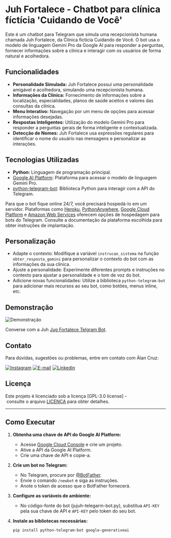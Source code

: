 # Juh Fortalece - Chatbot para clínica fíctícia 'Cuidando de Você'

Este é um chatbot para Telegram que simula uma recepcionista humana chamada Juh Fortalece, da Clínica fictícia Cuidando de Você. O bot usa o modelo de linguagem Gemini Pro da Google AI para responder a perguntas, fornecer informações sobre a clínica e interagir com os usuários de forma natural e acolhedora.

## Funcionalidades

- **Personalidade Simulada:** Juh Fortalece possui uma personalidade amigável e acolhedora, simulando uma recepcionista humana.
- **Informações da Clínica:** Fornecimento de informações sobre a localização, especialidades, planos de saúde aceitos e valores das consultas da clínica.
- **Menu Interativo:** Navegação por um menu de opções para acessar informações desejadas.
- **Respostas Inteligentes:** Utilização do modelo Gemini Pro para responder a perguntas gerais de forma inteligente e contextualizada.
- **Detecção de Nomes:** Juh Fortalece usa expressões regulares para identificar o nome do usuário nas mensagens e personalizar as interações.

## Tecnologias Utilizadas

- **Python:** Linguagem de programação principal.
- [Google AI Platform](https://cloud.google.com/ai-platform/): Plataforma para acessar o modelo de linguagem Gemini Pro.
- [python-telegram-bot](https://github.com/python-telegram-bot/python-telegram-bot): Biblioteca Python para interagir com a API do Telegram.


Para que o bot fique online 24/7, você precisará hospedá-lo em um servidor. Plataformas como [Heroku](https://www.heroku.com/), [PythonAnywhere](https://www.pythonanywhere.com/), [Google Cloud Platform](https://cloud.google.com/) e [Amazon Web Services](https://aws.amazon.com/) oferecem opções de hospedagem para bots do Telegram. Consulte a documentação da plataforma escolhida para obter instruções de implantação.

Personalização
--------------

-   Adapte o contexto: Modifique a variável `instrucao_sistema` na função `obter_resposta_gemini` para personalizar o contexto do bot com as informações da sua clínica.
-   Ajuste a personalidade: Experimente diferentes prompts e instruções no contexto para ajustar a personalidade e o tom de voz do bot.
-   Adicione novas funcionalidades: Utilize a biblioteca `python-telegram-bot` para adicionar mais recursos ao seu bot, como botões, menus inline, etc.

Demonstração
------------

![Demonstração](https://github.com/alanmugiwara/alanmugiwara.github.io/blob/main/img/juh.gif?raw=true)

Converse com a Juh [Jug Fortalece Telgram Bot](https://t.me/juh_fortalece_bot).

Contato
-------

Para dúvidas, sugestões ou problemas, entre em contato com Álan Cruz:

<div>
<a href="https://instagram.com/alanmugiwaras" target="_blank"><img loading="lazy" src="https://img.shields.io/badge/-Instagram-%23E4405F?style=for-the-badge&logo=instagram&logoColor=white" alt="Instagram"></a>
<a href="mailto:alanufrb@gmail.com"><img loading="lazy" src="https://img.shields.io/badge/Gmail-D14836?style=for-the-badge&logo=gmail&logoColor=white" alt="E-mail"></a>
<a href="https://linkedin.com/in/alansilvadacruz" target="_blank"><img loading="lazy" src="https://img.shields.io/badge/-LinkedIn-%230077B5?style=for-the-badge&logo=linkedin&logoColor=white" alt="Linkedin"></a>
</div>

Licença
-------

Este projeto é licenciado sob a licença [GPL-3.0 license] - consulte o arquivo [LICENÇA](https://github.com/alanmugiwara/juh_bot?tab=GPL-3.0-1-ov-file) para obter detalhes.
* * * * *

## Como Executar

1. **Obtenha uma chave de API do Google AI Platform:**
   - Acesse [Google Cloud Console](https://console.cloud.google.com/) e crie um projeto.
   - Ative a API da Google AI Platform.
   - Crie uma chave de API e copie-a.

2. **Crie um bot no Telegram:**
   - No Telegram, procure por [@BotFather](https://t.me/BotFather).
   - Envie o comando `/newbot` e siga as instruções.
   - Anote o token de acesso que o BotFather fornecerá.

3. **Configure as variáveis de ambiente:**
   - No código-fonte do bot (jujuh-telegarm-bot.py), substitua `API-KEY` pela sua chave de API e `API-KEY` pelo token do seu bot.

4. **Instale as bibliotecas necessárias:**
   ```bash
   pip install python-telegram-bot google-generativeai
